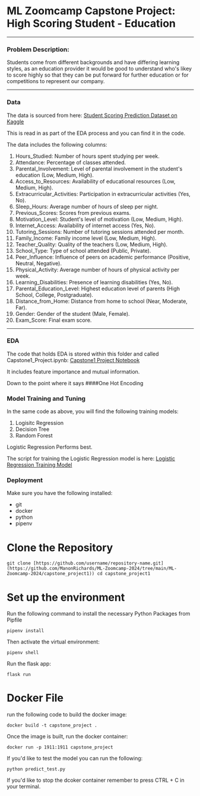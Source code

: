 # ML Zoomcamp Capstone Project: High Scoring Student - Education

--------------------------------------------------------------

### Problem Description:

Students come from different backgrounds and have differing learning styles, as an education provider it would be good to understand who's likey to score highly so that they can be put forward for further education or for competitions to represent our company. 

-----------------------------------------------------------------

### Data

The data is sourced from here: [Student Scoring Prediction Dataset on Kaggle]([https://www.kaggle.com/datasets/shubhammeshram579/bank-customer-churn-prediction/data](https://www.kaggle.com/datasets/lainguyn123/student-performance-factors?select=StudentPerformanceFactors.csv))

This is read in as part of the EDA process and you can find it in the code. 

The data includes the following columns: 

1. Hours_Studied: Number of hours spent studying per week.
2. Attendance: Percentage of classes attended.
3. Parental_Involvement:	Level of parental involvement in the student's education (Low, Medium, High).
4. Access_to_Resources:	Availability of educational resources (Low, Medium, High).
5. Extracurricular_Activities:	Participation in extracurricular activities (Yes, No).
6. Sleep_Hours:	Average number of hours of sleep per night.
7. Previous_Scores:	Scores from previous exams.
8. Motivation_Level:	Student's level of motivation (Low, Medium, High).
9. Internet_Access:	Availability of internet access (Yes, No).
10. Tutoring_Sessions:	Number of tutoring sessions attended per month.
11. Family_Income:	Family income level (Low, Medium, High).
12. Teacher_Quality:	Quality of the teachers (Low, Medium, High).
13. School_Type:	Type of school attended (Public, Private).
14. Peer_Influence:	Influence of peers on academic performance (Positive, Neutral, Negative).
15. Physical_Activity:	Average number of hours of physical activity per week.
16. Learning_Disabilities:	Presence of learning disabilities (Yes, No).
17. Parental_Education_Level:	Highest education level of parents (High School, College, Postgraduate).
18. Distance_from_Home:	Distance from home to school (Near, Moderate, Far).
19. Gender:	Gender of the student (Male, Female).
20. Exam_Score:	Final exam score.

-----------------------------------------------------------------

### EDA

The code that holds EDA is stored within this folder and called Capstone1_Project.ipynb: [Capstone1 Project Notebook]([https://github.com/ManonRichards/ML-Zoomcamp-2024/blob/main/Midterm_Project/MidTerm_Project.ipynb](https://github.com/ManonRichards/ML-Zoomcamp-2024/blob/main/ML-Zoomcamp-2024/capstone_project1/Capstone1_Project.ipynb))

It includes feature importance and mutual information. 

Down to the point where it says ####One Hot Encoding

### Model Training and Tuning

In the same code as above, you will find the following training models:

1. Logisitc Regression
2. Decision Tree
3. Random Forest


Logistic Regression Performs best.

The script for training the Logistic Regression model is here: [Logistic Regression Training Model]([https://github.com/ManonRichards/ML-Zoomcamp-2024/blob/main/Midterm_Project/MidTerm_Project_XGBoost_Model.ipynb](https://github.com/ManonRichards/ML-Zoomcamp-2024/blob/main/ML-Zoomcamp-2024/capstone_project1/capstone1_log_reg_model.py))

### Deployment

Make sure you have the following installed:

- git
- docker
- python
- pipenv

# Clone the Repository
`git clone [https://github.com/username/repository-name.git](https://github.com/ManonRichards/ML-Zoomcamp-2024/tree/main/ML-Zoomcamp-2024/capstone_project1))
cd capstone_project1`

# Set up the environment
Run the following command to install the necessary Python Packages from Pipfile

`pipenv install`

Then activate the virtual environment: 

`pipenv shell`

Run the flask app:

`flask run`

# Docker File

run the following code to build the docker image:

`docker build -t capstone_project . `

Once the image is built, run the docker container:

`docker run -p 1911:1911 capstone_project `

If you'd like to test the model you can run the following:

`python predict_test.py `

If you'd like to stop the dcoker container remember to press CTRL + C in your terminal.



